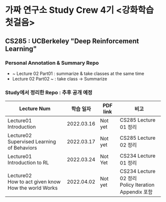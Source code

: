 # 가짜 연구소 Study Crew 4기 <강화학습 첫걸음>

## CS285 : UCBerkeley "Deep Reinforcement Learning"

### Personal Annotation & Summary Repo
- ~ Lecture 02 Part01 : summarize & take classes at the same time
- Lecture 02 Part02 ~ : take class -> Summarize 


### Study에서 정리한 Repo : 추후 공개 예정

|Lecture Num|학습 일자|PDF link|비고|
|---|---|---|---|
|Lecture01<br>Introduction|2022.03.16|Not yet|CS285 Lecture 01 정리|
|Lecture02<br>Supervised Learning of Behaviors|2022.03.17|Not yet|CS285 Lecture 02 정리|
|Lecture01<br>Introduction to RL|2022.03.24|Not Yet|CS234 Lecture 01 정리|
|Lecture02<br>How to act given know<br>How the world Works|2022.04.02|Not yet|CS234 Lecture 02 정리<br>Policy Iteration<br>Appendix 포함
